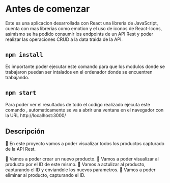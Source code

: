 # Antes de comenzar

Este es una aplicacion desarrollada con React una libreria de JavaScript, cuenta con mas librerias como emotion y el uso de iconos de React-Icons, 
asimismo se ha podido consumir los endpoints de un API Rest y poder realizar las operaciones CRUD  a la data traida de la API.

## `npm install`

Es importante poder ejecutar este comando para que los modulos donde se trabajaron puedan ser intalados en el ordenador donde se encuentren trabajando.

## `npm start`

Para poder ver el resultados de todo el codigo realizado ejecuta este comando , automaticamente se va a abrir una ventana en el navegador con la URL 
http://localhost:3000/

## Descripción

📌 En este proyecto vamos a poder visualizar todos los productos capturado de la API Rest.
  
📌 Vamos a poder crear un nuevo producto.
📌 Vamos a poder visualizar al producto por el ID de este mismo.
📌 Vamos a actulizar al producto, capturando el ID y enviandole los nuevos parametros.
📌 Vamos a poder eliminar al producto, capturando el ID.
